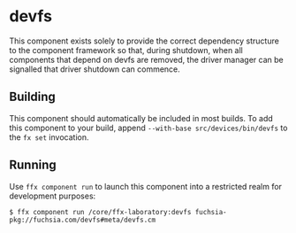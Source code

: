 # devfs

This component exists solely to provide the correct dependency structure to the
component framework so that, during shutdown, when all components that depend
on devfs are removed, the driver manager can be signalled that driver shutdown
can commence.

## Building

This component should automatically be included in most builds.
To add this component to your build, append
`--with-base src/devices/bin/devfs`
to the `fx set` invocation.

## Running

Use `ffx component run` to launch this component into a restricted realm
for development purposes:

```
$ ffx component run /core/ffx-laboratory:devfs fuchsia-pkg://fuchsia.com/devfs#meta/devfs.cm
```
